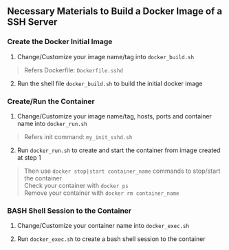 ## Necessary Materials to Build a Docker Image of a SSH Server

### Create the Docker Initial Image

1. Change/Customize your image name/tag into `docker_build.sh`
> Refers Dockerfile: `Dockerfile.sshd`

2. Run the shell file `docker_build.sh` to build the initial docker image

### Create/Run the Container

1. Change/Customize your image name/tag, hosts, ports and container name into `docker_run.sh`
> Refers init command: `my_init_sshd.sh`

2. Run `docker_run.sh` to create and start the container from image created at step 1
> Then use `docker stop|start container_name` commands to stop/start the container <br>
> Check your container with `docker ps` <br> 
> Remove your container with `docker rm container_name`

### BASH Shell Session to the Container

1. Change/Customize your container name into `docker_exec.sh`

2. Run `docker_exec.sh` to create a bash shell session to the container

